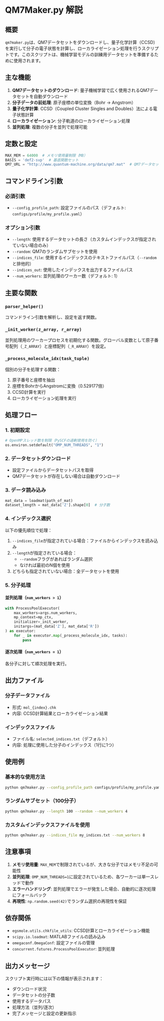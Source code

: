 # QM7Maker.py 解説

## 概要

`qm7maker.py`は、QM7データセットをダウンロードし、量子化学計算（CCSD）を実行して分子の電子状態を計算し、ローカライゼーション処理を行うスクリプトです。このスクリプトは、機械学習モデルの訓練用データセットを準備するために使用されます。

## 主な機能

1. **QM7データセットのダウンロード**: 量子機械学習で広く使用されるQM7データセットを自動ダウンロード
2. **分子データの前処理**: 原子座標の単位変換（Bohr → Angstrom）
3. **量子化学計算**: CCSD（Coupled Cluster Singles and Doubles）法による電子状態計算
4. **ローカライゼーション**: 分子軌道のローカライゼーション処理
5. **並列処理**: 複数の分子を並列で処理可能

## 定数と設定

```python
MAX_MEM = 64000  # メモリ使用量制限（MB）
BASIS = 'def2-svp'  # 基底関数セット
QM7_URL = "http://www.quantum-machine.org/data/qm7.mat"  # QM7データセットのURL
```

## コマンドライン引数

### 必須引数
- `--config_profile_path`: 設定ファイルのパス（デフォルト: `configs/profile/my_profile.yaml`）

### オプション引数
- `--length`: 使用するデータセットの長さ（カスタムインデックスが指定されていない場合のみ）
- `--random`: QM7のランダムサブセットを使用
- `--indices_file`: 使用するインデックスのテキストファイルパス（`--random`と排他的）
- `--indices_out`: 使用したインデックスを出力するファイルパス
- `--num_workers`: 並列処理のワーカー数（デフォルト: 1）

## 主要な関数

### `parser_helper()`
コマンドライン引数を解析し、設定を返す関数。

### `_init_worker(z_array, r_array)`
並列処理用のワーカープロセスを初期化する関数。グローバル変数として原子番号配列（`_Z_ARRAY`）と座標配列（`_R_ARRAY`）を設定。

### `_process_molecule_idx(task_tuple)`
個別の分子を処理する関数：
1. 原子番号と座標を抽出
2. 座標をBohrからAngstromに変換（0.529177倍）
3. CCSD計算を実行
4. ローカライゼーション処理を実行

## 処理フロー

### 1. 初期設定
```python
# OpenMPスレッド数を制限（PySCFの過剰使用を防ぐ）
os.environ.setdefault("OMP_NUM_THREADS", "1")
```

### 2. データセットダウンロード
- 設定ファイルからデータセットパスを取得
- QM7データセットが存在しない場合は自動ダウンロード

### 3. データ読み込み
```python
mat_data = loadmat(path_of_mat)
dataset_length = mat_data['Z'].shape[0]  # 分子数
```

### 4. インデックス選択
以下の優先順位で処理：
1. `--indices_file`が指定されている場合：ファイルからインデックスを読み込み
2. `--length`が指定されている場合：
   - `--random`フラグがあればランダム選択
   - なければ最初のN個を使用
3. どちらも指定されていない場合：全データセットを使用

### 5. 分子処理
#### 並列処理（`num_workers > 1`）
```python
with ProcessPoolExecutor(
    max_workers=args.num_workers,
    mp_context=mp_ctx,
    initializer=_init_worker,
    initargs=(mat_data['Z'], mat_data['R'])
) as executor:
    for _ in executor.map(_process_molecule_idx, tasks):
        pass
```

#### 逐次処理（`num_workers = 1`）
各分子に対して順次処理を実行。

## 出力ファイル

### 分子データファイル
- 形式: `mol_{index}.chk`
- 内容: CCSD計算結果とローカライゼーション結果

### インデックスファイル
- ファイル名: `selected_indices.txt`（デフォルト）
- 内容: 処理に使用した分子のインデックス（1行に1つ）

## 使用例

### 基本的な使用方法
```bash
python qm7maker.py --config_profile_path configs/profile/my_profile.yaml
```

### ランダムサブセット（100分子）
```bash
python qm7maker.py --length 100 --random --num_workers 4
```

### カスタムインデックスファイルを使用
```bash
python qm7maker.py --indices_file my_indices.txt --num_workers 8
```

## 注意事項

1. **メモリ使用量**: `MAX_MEM`で制限されているが、大きな分子ではメモリ不足の可能性
2. **並列処理**: `OMP_NUM_THREADS=1`に設定されているため、各ワーカーは単一スレッドで動作
3. **エラーハンドリング**: 並列処理でエラーが発生した場合、自動的に逐次処理にフォールバック
4. **再現性**: `np.random.seed(42)`でランダム選択の再現性を保証

## 依存関係

- `egsmole.utils.chkfile_utils`: CCSD計算とローカライゼーション機能
- `scipy.io.loadmat`: MATLABファイルの読み込み
- `omegaconf.OmegaConf`: 設定ファイルの管理
- `concurrent.futures.ProcessPoolExecutor`: 並列処理

## 出力メッセージ

スクリプト実行時には以下の情報が表示されます：
- ダウンロード状況
- データセットの分子数
- 使用するデータパス
- 処理方法（並列/逐次）
- 完了メッセージと設定の更新指示
